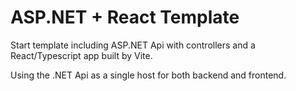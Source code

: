 # ASP.NET + React Template

Start template including ASP.NET Api with controllers and a React/Typescript app built by Vite.  

Using the .NET Api as a single host for both backend and frontend.  
